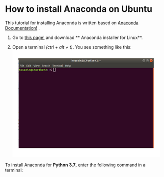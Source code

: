 # How to install Anaconda on Ubuntu
This tutorial for installing Anaconda is written based on
[Anaconda Documentation!](https://docs.anaconda.com/anaconda/install/linux/)
.

1. Go to 
[this page!](https://www.anaconda.com/products/individual#linux) 
and download ** Anaconda installer for Linux**.

2. Open a terminal *(ctrl + alt + t)*. You see something like this:
![Image of a terminal](https://github.com/Shenavar/pics/blob/master/1.jpg)

To install Anaconda for **Python 3.7**, enter the following command in a terminal:
> 
